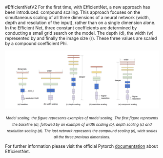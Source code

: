 #EfficientNetV2
For the first time, with EfficientNet, a new approach has been introduced: compound scaling. This approach focuses on the simultaneous scaling of all three dimensions of a neural network (width, depth and resolution of the input), rather than on a single dimension alone. In the Efficient Net, three constant coefficients are determined by conducting a small grid search on the model. The depth (d), the width (w) represented by and finally the image size (r). These three values are scaled by a compound coefficient Phi.
<br>

<p align="center">
  <img src="https://github.com/andreleo02/deep-dream-team/blob/b0373d74a443032450c71075cdc4050240c32339/EfficientNet.png?raw=true" width="512"/>  
</p>

<p align="center">
  <sub><em>Model scaling: the figure represents examples of model scaling. The first figure represents the baseline (a), followed by an example of width scaling (b), depth scaling (c) and resolution scaling (d). The last network represents the compound scaling (e), wich scales all the three previous dimensions.</em></sub>
</p>

For further information please visit the official Pytorch [documentation](https://pytorch.org/hub/nvidia_deeplearningexamples_efficientnet/) about EfficientNet.
